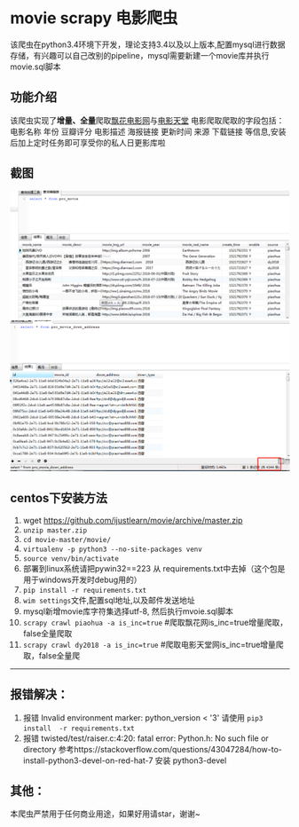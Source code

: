 # movie scrapy 电影爬虫
该爬虫在python3.4环境下开发，理论支持3.4以及以上版本,配置mysql进行数据存储，有兴趣可以自己改别的pipeline，mysql需要新建一个movie库并执行movie.sql脚本
## 功能介绍
该爬虫实现了**增量、全量**爬取[飘花电影网](https://www.piaohua.com/)与[电影天堂](https://www.dy2018.com/) 电影爬取爬取的字段包括：电影名称 年份 豆瓣评分 电影描述 海报链接 更新时间 来源 下载链接 等信息,安装后加上定时任务即可享受你的私人日更影库啦
## 截图
![](https://github.com/ijustlearn/movie/blob/master/image1.png) ![](https://github.com/ijustlearn/movie/blob/master/image2.png)
## centos下安装方法
1. wget  https://github.com/ijustlearn/movie/archive/master.zip
2. `unzip master.zip`
3. `cd movie-master/movie/`
4. `virtualenv -p python3 --no-site-packages venv`
5. `source venv/bin/activate`
6. 部署到linux系统请把pywin32==223 从 requirements.txt中去掉（这个包是用于windows开发时debug用的）
7. `pip install -r requirements.txt`
8. `wim settings`文件,配置sql地址,以及邮件发送地址
9. mysql新增movie库字符集选择utf-8, 然后执行mvoie.sql脚本
9. `scrapy crawl piaohua -a is_inc=true` #爬取飘花网is_inc=true增量爬取，false全量爬取 
10. `scrapy crawl dy2018 -a is_inc=true` #爬取电影天堂网is_inc=true增量爬取，false全量爬
----
## 报错解决：
1. 报错  Invalid environment marker: python_version < '3' 请使用 `pip3 install  -r requirements.txt`
2. 报错 twisted/test/raiser.c:4:20: fatal error: Python.h: No such file or directory  参考https://stackoverflow.com/questions/43047284/how-to-install-python3-devel-on-red-hat-7 安装 python3-devel
## 其他：
本爬虫严禁用于任何商业用途，如果好用请star，谢谢~
